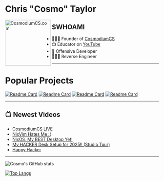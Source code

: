 <!-- cosmo's readme -->

<!-- variables -->
[website]: https://www.cosmodiumcs.com
[youtube]: https://www.youtube.com/c/CosmodiumCS
[twitch]: https://www.twitch.tv/cosmodiumcs
[instagram]: https://www.instagram.com/cosmodium.cs/
[twitter]: https://www.twitter.com/CosmodiumCS
[reddit]: https://www.reddit.com/r/CosmodiumCS
[john]: https://youtu.be/I9qQGPzpgtY
[hak5]: https://youtu.be/RBMiHYWh78k

<!-- about me -->
# Chris "Cosmo" Taylor

<!-- picture -->
[<img align="left" alt="CosmodiumCS.com" width="150px" src="https://avatars.githubusercontent.com/u/73325248?v=4"/>][website]

<!-- more on me -->
## $WHOAMI
- 👨🏽‍💼 Founder of [CosmodiumCS][website]
- 📺 Educator on [YouTube][youtube]
- 🐛 Offensive Developer
- 👨🏽‍💻 Reverse Engineer

---

<!-- popular projects -->
# Popular Projects
[![Readme Card](https://github-readme-stats.vercel.app/api/pin/?username=CosmodiumCS&repo=MalwareDNA&theme=react)](https://github.com/CosmodiumCS/MalwareDNA)
[![Readme Card](https://github-readme-stats.vercel.app/api/pin/?username=CosmodiumCS&repo=MK01-OnlyRat&theme=react)](https://github.com/CosmodiumCS/MK01-OnlyRAT)
[![Readme Card](https://github-readme-stats.vercel.app/api/pin/?username=CosmodiumCS&repo=MK15-SkeletonKey&theme=react)](https://github.com/CosmodiumCS/MK15-SkeletonKey)
[![Readme Card](https://github-readme-stats.vercel.app/api/pin/?username=CosmodiumCS&repo=MK16-SpiderCat&theme=react)](https://github.com/CosmodiumCS/MK16-SpiderCat)

---

<!-- new videos from youtube -->
## 📺 Newest Videos
<!-- YOUTUBE:START -->
- [CosmodiumCS LIVE](https://www.youtube.com/watch?v=u_zp68w9ixk)
- [NixVim Hates Me :&lpar;](https://www.youtube.com/watch?v=iwS8e-sVAW0)
- [NixOS, My BEST Desktop Yet!](https://www.youtube.com/watch?v=wO0lRocFT44)
- [My HACKER Desk Setup for 2025!! &lpar;Studio Tour&rpar;](https://www.youtube.com/watch?v=sXHMRGGquwE)
- [Happy Hacker](https://www.youtube.com/watch?v=zQprPT40LWA)
<!-- YOUTUBE:END -->

---

<!-- stat card -->
![Cosmo's GitHub stats](https://github-readme-stats.vercel.app/api?username=PrettyBoyCosmo&show_icons=true&theme=react)

<!-- top languages -->
[![Top Langs](https://github-readme-stats.vercel.app/api/top-langs/?username=PrettyBoyCosmo&theme=react)](https://github.com/anuraghazra/github-readme-stats)
